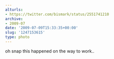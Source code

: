 ```yaml
---
alturls:
- https://twitter.com/bismark/status/2551741210
archive:
- 2009-07
date: '2009-07-09T15:33:35+00:00'
slug: '1247153615'
type: photo
---
```


oh snap this happened on the way to work..
